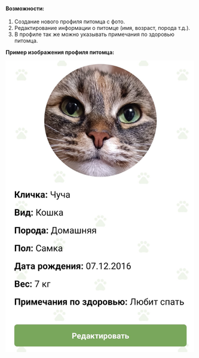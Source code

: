 #### Возможности:

1. Создание нового профиля питомца с фото.
2. Редактирование информации о питомце (имя, возраст, порода т.д.).
3. В профиле так же можно указывать примечания по здоровью питомца.

**Пример изображения профиля питомца:**

![Пример профиля питомца](./assets/pet-profile.jpg "Пример изображения профиля")